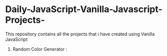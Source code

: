 # Daily-JavaScript-Vanilla-Javascript-Projects-
This repository contains all the projects that i have created using Vanilla JavaScript

1. Random Color Generator :
